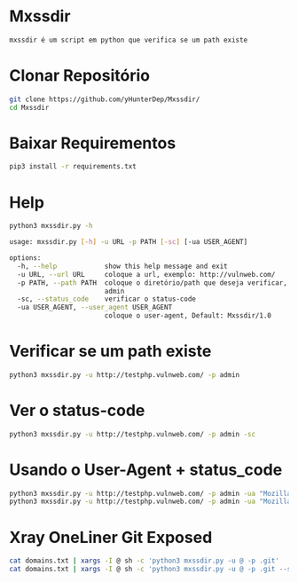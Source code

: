 # Mxssdir
```sh
mxssdir é um script em python que verifica se um path existe
```

# Clonar Repositório
```sh
git clone https://github.com/yHunterDep/Mxssdir/
cd Mxssdir
```

# Baixar Requirementos
```sh
pip3 install -r requirements.txt
```
# Help
```sh
python3 mxssdir.py -h

usage: mxssdir.py [-h] -u URL -p PATH [-sc] [-ua USER_AGENT]

options:
  -h, --help            show this help message and exit
  -u URL, --url URL     coloque a url, exemplo: http://vulnweb.com/
  -p PATH, --path PATH  coloque o diretório/path que deseja verificar, exemplo:
                        admin
  -sc, --status_code    verificar o status-code
  -ua USER_AGENT, --user_agent USER_AGENT
                        coloque o user-agent, Default: Mxssdir/1.0
```

# Verificar se um path existe
```sh
python3 mxssdir.py -u http://testphp.vulnweb.com/ -p admin
```

# Ver o status-code
```sh
python3 mxssdir.py -u http://testphp.vulnweb.com/ -p admin -sc
```

# Usando o User-Agent + status_code
```sh
python3 mxssdir.py -u http://testphp.vulnweb.com/ -p admin -ua "Mozilla/5.0 (Windows NT 10.0; Win64; x64) AppleWebKit/537.36 (KHTML, like Gecko) Chrome/121.0.0.0 Safari/537.36"
python3 mxssdir.py -u http://testphp.vulnweb.com/ -p admin -ua "Mozilla/5.0 (Windows NT 10.0; Win64; x64) AppleWebKit/537.36 (KHTML, like Gecko) Chrome/121.0.0.0 Safari/537.36" -sc
```

# Xray OneLiner Git Exposed
```sh
cat domains.txt | xargs -I @ sh -c 'python3 mxssdir.py -u @ -p .git'
cat domains.txt | xargs -I @ sh -c 'python3 mxssdir.py -u @ -p .git --status_code'
```

